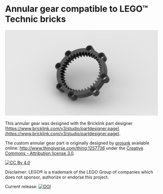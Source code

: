 # Annular gear compatible to LEGO™ Technic bricks

![lego annular gear](/annular-gear.png)

This annular gear was designed with the Bricklink part designer [https://www.bricklink.com/v3/studio/partdesigner.page](https://www.bricklink.com/v3/studio/partdesigner.page).

The custom annular gear part is originally designed by [projunk](https://www.thingiverse.com/projunk/about) available online: http://www.thingiverse.com/thing:1257736 under the [Creative Commons - Attribution license 3.0](http://creativecommons.org/licenses/by/3.0/).

[![CC By 4.0](https://i.creativecommons.org/l/by/4.0/88x31.png)](http://creativecommons.org/licenses/by/4.0/)

Disclaimer: LEGO® is a trademark of the LEGO Group of companies which does not sponsor, authorize or endorse this project.

Current release: [![DOI](https://zenodo.org/badge/233836295.svg)](https://zenodo.org/badge/latestdoi/233836295)
